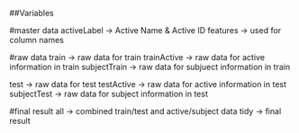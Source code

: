##Variables

#master data
activeLabel  -> Active Name & Active ID
features     -> used for column names

#raw data
train        -> raw data for train
trainActive  -> raw data for active information in train
subjectTrain -> raw data for subjuect information in train

test         -> raw data for test
testActive   -> raw data for active information in test
subjectTest  -> raw data for subject information in test

#final result
all          -> combined train/test and active/subject data
tidy         -> final result 
